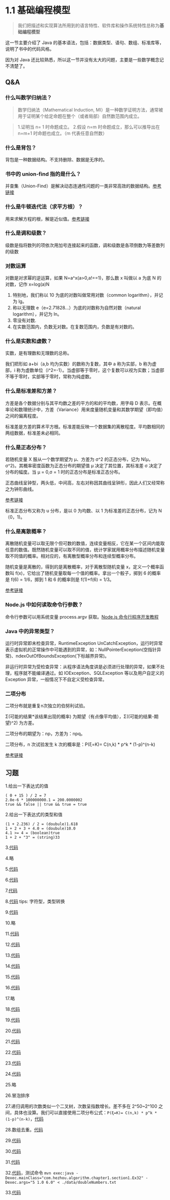 # 1.1 基础编程模型

> 我们把描述和实现算法所用到的语言特性、软件库和操作系统特性总称为**基础编程模型**

这一节主要介绍了 Java 的基本语法，包括：数据类型、语句、数组、标准库等，说明了书中的代码风格。

因为对 Java 还比较熟悉，所以这一节并没有太大的问题，主要是一些数学概念记不清楚了。

## Q&A

### 什么叫数学归纳法？

> 数学归纳法（Mathematical Induction, MI）是一种数学证明方法，通常被用于证明某个给定命题在整个（或者局部）自然数范围内成立。

> 1.证明当 n= 1 时命题成立。 2.假设 n=m 时命题成立，那么可以推导出在 n=m+1 时命题也成立。（m 代表任意自然数）

### 什么是背包？

背包是一种数据结构。不支持删除、数据是无序的。

### 书中的 union-find 指的是什么？

并查集（Union-Find）是解决动态连通性问题的一类非常高效的数据结构。[参考链接](https://blog.csdn.net/guoziqing506/article/details/78752557)

### 什么是牛顿迭代法（求平方根）？

用来求解方程的根，解是近似值。[参考链接](https://www.zhihu.com/question/20690553)

### 什么是调和级数？

级数是指将数列的项依次用加号连接起来的函数，调和级数是各项倒数为等差数列的级数

### 对数运算

对数是对求幂的逆运算，如果 N=a^x(a>0,a!==1)，那么数 x 叫做以 a 为底 N 的对数，记作 x=log(a)N

1.  特别地，我们称以 10 为底的对数叫做常用对数（common logarithm），并记为 lg。
2.  称以无理数 e（e=2.71828...）为底的对数称为自然对数（natural logarithm），并记为 ln。
3.  零没有对数.
4.  在实数范围内，负数无对数。在复数范围内，负数是有对数的。

### 什么是实数和虚数？

实数，是有理数和无理数的总称。

我们把形如 a+bi（a,b 均为实数）的数称为复数，其中 a 称为实部，b 称为虚部，i 称为虚数单位（i^2=-1）。当虚部等于零时，这个复数可以视为实数；当虚部不等于零时，实部等于零时，常称为纯虚数。

### 什么是标准差和方差？

方差是各个数据分别与其平均数之差的平方的和的平均数，用字母 D 表示。在概率论和数理统计中，方差（Variance）用来度量随机变量和其数学期望（即均值）之间的偏离程度。

标准差是方差的算术平方根。标准差能反映一个数据集的离散程度。平均数相同的两组数据，标准差未必相同。

### 什么是正态分布？

若随机变量 X 服从一个数学期望为 μ、方差为 σ^2 的正态分布，记为 N(μ，σ^2)。其概率密度函数为正态分布的期望值 μ 决定了其位置，其标准差 σ 决定了分布的幅度。当 μ = 0,σ = 1 时的正态分布是标准正态分布。

正态曲线呈钟型，两头低，中间高，左右对称因其曲线呈钟形，因此人们又经常称之为钟形曲线。

[参考链接](https://www.zhihu.com/question/26854682)

标准正态分布又称为 u 分布，是以 0 为均数、以 1 为标准差的正态分布，记为 N（0，1)。

### 什么是离散概率？

离散随机变量可以取无限个但可数的数值，连续变量相反，它在某一个区间内能取任意的数值。既然随机变量可以取不同的值，统计学家就用概率分布描述随机变量取不同值的概率。相对应的，有离散型概率分布和连续型概率分布。

随机变量是离散的，得到的是离散概率，对于离散型随机变量 x，定义一个概率函数叫 f(x)，它给出了随机变量取每一个值的概率。拿出一个骰子，掷到 6 的概率是 f(6) = 1/6，掷到 1 和 6 的概率则是 f(1)+f(6) = 1/3。

[参考链接](https://baike.baidu.com/item/%E7%A6%BB%E6%95%A3%E6%80%A7%E9%9A%8F%E6%9C%BA%E5%8F%98%E9%87%8F/5977114?fromtitle=%E7%A6%BB%E6%95%A3%E5%9E%8B%E9%9A%8F%E6%9C%BA%E5%8F%98%E9%87%8F&fromid=9980865&fr=aladdin)

### Node.js 中如何读取命令行参数？

命令行参数可以用系统变量 process.argv 获取。[Node.js 命令行程序开发教程](http://www.ruanyifeng.com/blog/2015/05/command-line-with-node.html)

### Java 中的异常类型？

运行时异常即未检查异常，RuntimeException UnCatchException，运行时异常表示虚拟机的正常操作中可能遇到的异常，如：NullPointerException(空指针异常)、ndexOutOfBoundsException(下标越界异常)。

非运行时异常为受检查异常：从程序语法角度讲是必须进行处理的异常，如果不处理，程序就不能编译通过。如 IOException、SQLException 等以及用户自定义的 Exception 异常，一般情况下不自定义受检查异常。

### 二项分布

二项分布就是重复n次独立的伯努利试验。

Σ(可能的结果*该结果出现的概率) 为期望（有点像平均值），Σ((可能的结果-期望)^2) 为方差。

二项分布的期望为：np，方差为：npq。

二项分布，n 次试验发生 k 次的概率是：P(ξ=K)= C(n,k) * p^k * (1-p)^(n-k)

[参考链接](https://baike.baidu.com/item/%E4%BA%8C%E9%A1%B9%E5%88%86%E5%B8%83/1442377?fr=aladdin)

## 习题

1.给出一下表达式的值

```
( 0 + 15 ) / 2 = 7
2.0e-6 * 100000000.1 = 200.0000002
true && false || true && true = true
```

2.给出一下表达式的类型和值

```
(1 + 2.236) / 2 = (doubule)1.618
1 + 2 + 3 + 4.0 = (doubule)10.0
4.1 >= 4 = (boolean)true
1 + 2 + "3" = (string)33
```

3.[代码](./Ex03.java)

4.略

5.[代码](./Ex05.java)

6.[代码](./Ex06.java)

7.[代码](./Ex07.java)

8.[代码](./Ex08.java) tips: 字符型，类型转换

9.[代码](./Ex09.java)

10.略

11.[代码](./Ex11.java)

12.[代码](./Ex12.java)

13.[代码](./Ex13.java)

14.[代码](./Ex14.java)

15.[代码](./Ex15.java)

16.[代码](./Ex16.java)

17.略

18.[代码](./Ex18.java)

19.[代码](./Ex19.java)

20.[代码](./Ex20.java)

21.[代码](./Ex21.java)

22.[代码](./Ex22.java)

23.[代码](./Ex23.java)

24.[代码](./Ex24.java)

25.略

26.冒泡排序

27.递归调用的次数类似一个二叉树，次数呈指数增长。差不多在 2^50~2^100 之间，具体也没算。我们可以直接使用二项分布公式：`P(ξ=K)= C(n,k) * p^k * (1-p)^(n-k)`，[代码](./Ex27.java)

28.数组去重。[代码](./Ex28.java)

29.[代码](./Ex29.java)

30.[代码](./Ex30.java)

31.[代码](./Ex31.java)

32.[代码](./Ex32.java)，测试命令 `mvn exec:java -Dexec.mainClass="com.hezhou.algorithm.chapter1.section1.Ex32" -Dexec.args="5 1.0 6.0" < ./data/doubleNumbers.txt`

33.[代码](./Ex33.java)